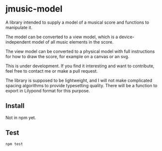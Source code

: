 # jmusic-model
A library intended to supply a model of a musical score and functions to manipulate it.

The model can be converted to a view model, which is a device-independent model of all music elements in the score.

The view model can be converted to a physical model with full instructions for how to draw the score, for example on a canvas or an svg.

This is under development. If you find it interesting and want to contribute, feel free to contact me or make a pull request.

The library is supposed to be lightweight, and I will not make complicated spacing algorithms to provide typesetting quality. There will be a function to export in Lilypond format for this purpose.
## Install
Not in npm yet.

## Test
```
npm test
```

